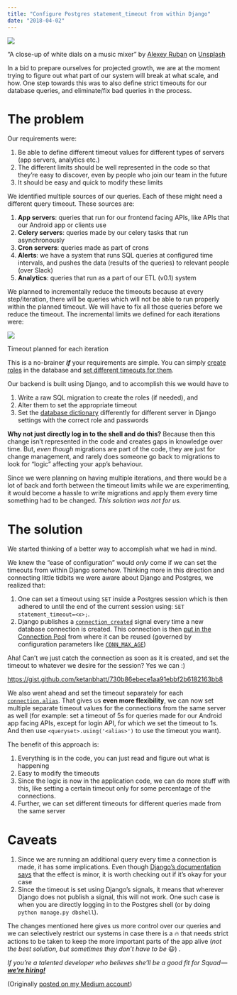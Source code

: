 ```yaml
---
title: "Configure Postgres statement_timeout from within Django"
date: "2018-04-02"
---
```


![](https://cdn-images-1.medium.com/max/800/0*N92zoay61K_DEtpN.)

“A close-up of white dials on a music mixer” by [Alexey Ruban](https://unsplash.com/@kartochky?utm_source=medium&utm_medium=referral) on [Unsplash](https://unsplash.com?utm_source=medium&utm_medium=referral)

In a bid to prepare ourselves for projected growth, we are at the moment trying to figure out what part of our system will break at what scale, and how. One step towards this was to also define strict timeouts for our database queries, and eliminate/fix bad queries in the process.

# The problem

Our requirements were:

1. Be able to define different timeout values for different types of servers (app servers, analytics etc.)
2. The different limits should be well represented in the code so that they’re easy to discover, even by people who join our team in the future
3. It should be easy and quick to modify these limits

We identified multiple sources of our queries. Each of these might need a different query timeout. These sources are:

1. **App servers**: queries that run for our frontend facing APIs, like APIs that our Android app or clients use
2. **Celery servers**: queries made by our celery tasks that run asynchronously
3. **Cron servers**: queries made as part of crons
4. **Alerts**: we have a system that runs SQL queries at configured time intervals, and pushes the data (results of the queries) to relevant people (over Slack)
5. **Analytics**: queries that run as a part of our ETL (v0.1) system

We planned to incrementally reduce the timeouts because at every step/iteration, there will be queries which will not be able to run properly within the planned timeout. We will have to fix all those queries before we reduce the timeout. The incremental limits we defined for each iterations were:

![](https://ktbt10.files.wordpress.com/2018/04/18a82-1cbzgr_6xvpwru0xfhqonew.png)

Timeout planned for each iteration

This is a no-brainer **_if_** your requirements are simple. You can simply [create roles](https://www.postgresql.org/docs/9.6/static/sql-createrole.html) in the database and [set different timeouts for them](https://www.postgresql.org/docs/9.6/static/sql-alterrole.html).

Our backend is built using Django, and to accomplish this we would have to

1. Write a raw SQL migration to create the roles (if needed), and
2. Alter them to set the appropriate timeout
3. Set the [database dictionary](https://docs.djangoproject.com/en/2.0/ref/settings/#databases) differently for different server in Django settings with the correct role and passwords

**Why not just directly log in to the shell and do this?** Because then this change isn’t represented in the code and creates gaps in knowledge over time. But, _even though_ migrations are part of the code, they are just for change management, and rarely does someone go back to migrations to look for “logic” affecting your app’s behaviour.

Since we were planning on having multiple iterations, and there would be a lot of back and forth between the timeout limits while we are experimenting, it would become a hassle to write migrations and apply them every time something had to be changed. _This solution was not for us._

# The solution

We started thinking of a better way to accomplish what we had in mind.

We knew the “ease of configuration” would _only_ come if we can set the timeouts from within Django somehow. Thinking more in this direction and connecting little tidbits we were aware about Django and Postgres, we realized that:

1. One can set a timeout using `SET` inside a Postgres session which is then adhered to until the end of the current session using: `SET statement_timeout=<x>;`.
2. Django publishes a [`connection_created`](https://docs.djangoproject.com/en/1.11/ref/signals/#connection-created) signal every time a new database connection is created. This connection is then [put in the Connection Pool](https://docs.djangoproject.com/en/1.11/ref/databases/#general-notes) from where it can be reused (governed by configuration parameters like [`CONN_MAX_AGE`](https://docs.djangoproject.com/en/1.11/ref/settings/#std:setting-CONN_MAX_AGE))

Aha! Can’t we just catch the connection as soon as it is created, and set the timeout to whatever we desire for the session? Yes we can :)

https://gist.github.com/ketanbhatt/730b86ebece1aa91ebbf2b6182163bb8

We also went ahead and set the timeout separately for each [`connection.alias`](https://docs.djangoproject.com/en/2.0/topics/db/multi-db/#defining-your-databases). That gives us **even more flexibility**, we can now set multiple separate timeout values for the connections from the same server as well (for example: set a timeout of 5s for queries made for our Android app facing APIs, except for login API, for which we set the timeout to 1s. And then use `<queryset>.using('<alias>')` to use the timeout you want).

The benefit of this approach is:

1. Everything is in the code, you can just read and figure out what is happening
2. Easy to modify the timeouts
3. Since the logic is now in the application code, we can do more stuff with this, like setting a certain timeout only for some percentage of the connections.
4. Further, we can set different timeouts for different queries made from the same server

# Caveats

1. Since we are running an additional query every time a connection is made, it has some implications. Even though [Django’s documentation says](https://docs.djangoproject.com/en/2.0/ref/databases/#optimizing-postgresql-s-configuration) that the effect is minor, it is worth checking out if it’s okay for your case
2. Since the timeout is set using Django’s signals, it means that wherever Django does not publish a signal, this will not work. One such case is when you are directly logging in to the Postgres shell (or by doing `python manage.py dbshell`).

The changes mentioned here gives us more control over our queries and we can selectively restrict our systems in case there is a 🔥 that needs strict actions to be taken to keep the more important parts of the app alive (_not the best solution, but sometimes they don’t have to be_ 😃) .

_If you’re a talented developer who believes she’ll be a good fit for Squad —_ _**[we’re hiring!](https://www.squadplatform.com/careers/?utm_source=mediumcom&utm_medium=article&utm_campaign=configure_postgres_statement)**_

(Originally [posted on my Medium account](https://medium.com/squad-engineering/configure-postgres-statement-timeouts-from-within-django-6ce4cd33678a))
